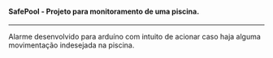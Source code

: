 #### SafePool - Projeto para monitoramento de uma piscina.
-----
Alarme desenvolvido para arduíno com intuito de acionar caso haja alguma movimentação indesejada na piscina.
